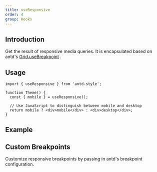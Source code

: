 ```yaml
---
title: useResponsive
order: 4
group: Hooks
---
```


## Introduction

Get the result of responsive media queries. It is encapsulated based on antd's [Grid.useBreakpoint](https://ant.design/components/grid) .

## Usage

```tsx | pure
import { useResponsive } from 'antd-style';

function Theme() {
  const { mobile } = useResponsive();

  // Use JavaScript to distinguish between mobile and desktop
  return mobile ? <div>mobile</div> : <div>desktop</div>;
}
```

## Example

<code src="../demos/api/useResponsive/default.tsx"></code>

## Custom Breakpoints

Customize responsive breakpoints by passing in antd's breakpoint configuration.

<code src="../demos/api/useResponsive/custom.tsx"></code>
